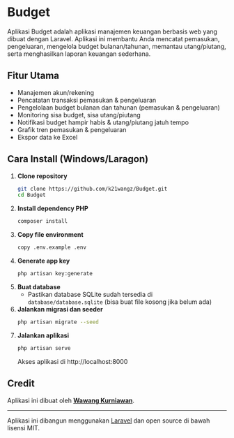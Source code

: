 # Budget

Aplikasi Budget adalah aplikasi manajemen keuangan berbasis web yang dibuat dengan Laravel. Aplikasi ini membantu Anda mencatat pemasukan, pengeluaran, mengelola budget bulanan/tahunan, memantau utang/piutang, serta menghasilkan laporan keuangan sederhana.

## Fitur Utama
- Manajemen akun/rekening
- Pencatatan transaksi pemasukan & pengeluaran
- Pengelolaan budget bulanan dan tahunan (pemasukan & pengeluaran)
- Monitoring sisa budget, sisa utang/piutang
- Notifikasi budget hampir habis & utang/piutang jatuh tempo
- Grafik tren pemasukan & pengeluaran
- Ekspor data ke Excel

## Cara Install (Windows/Laragon)
1. **Clone repository**
   ```bash
   git clone https://github.com/k21wangz/Budget.git
   cd Budget
   ```
2. **Install dependency PHP**
   ```bash
   composer install
   ```
3. **Copy file environment**
   ```bash
   copy .env.example .env
   ```
4. **Generate app key**
   ```bash
   php artisan key:generate
   ```
5. **Buat database**
   - Pastikan database SQLite sudah tersedia di `database/database.sqlite` (bisa buat file kosong jika belum ada)
6. **Jalankan migrasi dan seeder**
   ```bash
   php artisan migrate --seed
   ```
7. **Jalankan aplikasi**
   ```bash
   php artisan serve
   ```
   Akses aplikasi di http://localhost:8000

## Credit
Aplikasi ini dibuat oleh [**Wawang Kurniawan**](https://github.com/k21wangz).

---

Aplikasi ini dibangun menggunakan [Laravel](https://laravel.com/) dan open source di bawah lisensi MIT.
